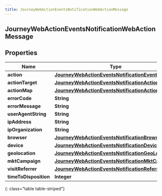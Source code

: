 ```yaml
---
title: JourneyWebActionEventsNotificationWebActionMessage
---
```

## JourneyWebActionEventsNotificationWebActionMessage


## Properties

| Name | Type | Description | Notes |
| ------------ | ------------- | ------------- | ------------- |
| **action** | <!----><!---->[**JourneyWebActionEventsNotificationEventAction**](JourneyWebActionEventsNotificationEventAction.html)<!----> |  |  [optional] |
| **actionTarget** | <!----><!---->[**JourneyWebActionEventsNotificationActionTarget**](JourneyWebActionEventsNotificationActionTarget.html)<!----> |  |  [optional] |
| **actionMap** | <!----><!---->[**JourneyWebActionEventsNotificationActionMap**](JourneyWebActionEventsNotificationActionMap.html)<!----> |  |  [optional] |
| **errorCode** | <!----><!---->**String**<!----> |  |  [optional] |
| **errorMessage** | <!----><!---->**String**<!----> |  |  [optional] |
| **userAgentString** | <!----><!---->**String**<!----> |  |  [optional] |
| **ipAddress** | <!----><!---->**String**<!----> |  |  [optional] |
| **ipOrganization** | <!----><!---->**String**<!----> |  |  [optional] |
| **browser** | <!----><!---->[**JourneyWebActionEventsNotificationBrowser**](JourneyWebActionEventsNotificationBrowser.html)<!----> |  |  [optional] |
| **device** | <!----><!---->[**JourneyWebActionEventsNotificationDevice**](JourneyWebActionEventsNotificationDevice.html)<!----> |  |  [optional] |
| **geolocation** | <!----><!---->[**JourneyWebActionEventsNotificationGeoLocation**](JourneyWebActionEventsNotificationGeoLocation.html)<!----> |  |  [optional] |
| **mktCampaign** | <!----><!---->[**JourneyWebActionEventsNotificationMktCampaign**](JourneyWebActionEventsNotificationMktCampaign.html)<!----> |  |  [optional] |
| **visitReferrer** | <!----><!---->[**JourneyWebActionEventsNotificationReferrer**](JourneyWebActionEventsNotificationReferrer.html)<!----> |  |  [optional] |
| **timeToDisposition** | <!----><!---->**Integer**<!----> |  |  [optional] |
{: class="table table-striped"}



